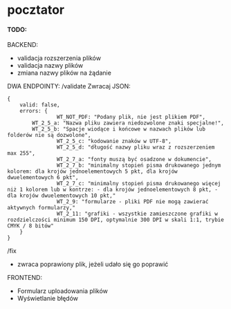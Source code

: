 # pocztator


#### TODO:

BACKEND:
- validacja rozszerzenia plików
- validacja nazwy plików
- zmiana nazwy plików na żądanie

DWA ENDPOINTY:
/validate
Zwracaj JSON:
```
{
    valid: false,
    errors: {
				WT_NOT_PDF: "Podany plik, nie jest plikiem PDF",
        WT_2_5_a: "Nazwa pliku zawiera niedozwolone znaki specjalne!",
        WT_2_5_b: "Spacje wiodące i końcowe w nazwach plików lub folderów nie są dozwolone",
				WT_2_5_c: "kodowanie znaków w UTF-8",
				WT_2_5_d: "długość nazwy pliku wraz z rozszerzeniem max 255",
				WT_2_7_a: "fonty muszą być osadzone w dokumencie",
				WT_2_7_b: "minimalny stopień pisma drukowanego jednym kolorem: dla krojów jednoelementowych 5 pkt, dla krojów dwuelementowych 6 pkt",
				WT_2_7_c: "minimalny stopień pisma drukowanego więcej niż 1 kolorem lub w kontrze: - dla krojów jednoelementowych 8 pkt, - dla krojów dwuelementowych 10 pkt,"
				WT_2_9: "formularze - pliki PDF nie mogą zawierać aktywnych formularzy,"
				WT_2_11: "grafiki - wszystkie zamieszczone grafiki w rozdzielczości minimum 150 DPI, optymalnie 300 DPI w skali 1:1, trybie CMYK / 8 bitów"
    }
}
```
/fix
- zwraca poprawiony plik, jeżeli udało się go poprawić

FRONTEND:
- Formularz uploadowania plików
- Wyświetlanie błędów
